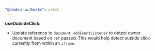 ```yaml
---
"@chakra-ui/hooks": patch
---
```


**useOutsideClick:**

- Update reference to `document.addEventListener` to detect owner document based
  on `ref` passed. This would help detect outside click currently from within an
  `iframe`.
